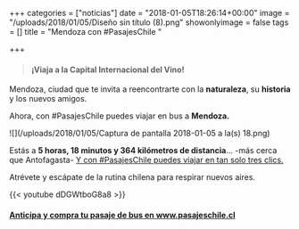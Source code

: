 +++
categories = ["noticias"]
date = "2018-01-05T18:26:14+00:00"
image = "/uploads/2018/01/05/Diseño sin título (8).png"
showonlyimage = false
tags = []
title = "Mendoza con #PasajesChile "

+++
> #### ¡Viaja a la Capital Internacional del Vino!

Mendoza, ciudad que te invita a reencontrarte con la **naturaleza**, su **historia** y los nuevos amigos.

Ahora, con #PasajesChile puedes viajar en bus a **Mendoza.**

![](/uploads/2018/01/05/Captura de pantalla 2018-01-05 a la(s) 18.png)

Estás a **5 horas, 18 minutos y 364 kilómetros de distancia**... -más cerca que Antofagasta- [Y con #PasajesChile puedes viajar en tan  solo tres clics. ](https://www.pasajeschile.cl/#!/)

Atrévete y escápate de la rutina chilena para respirar nuevos aires.

{{< youtube dDGWtboG8a8 >}}

#### [Anticipa y compra tu pasaje de bus en www.pasajeschile.cl ](https://www.pasajeschile.cl/#!/)